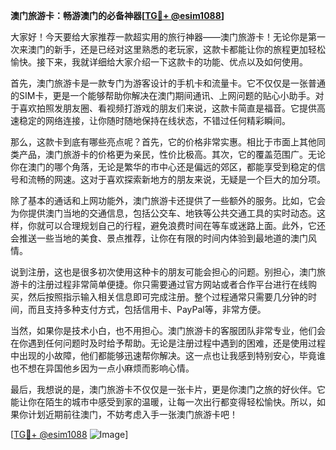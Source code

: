**澳门旅游卡：畅游澳门的必备神器[[TG💪+ @esim1088](https://t.me/s/esim1088)]**

大家好！今天要给大家推荐一款超实用的旅行神器——澳门旅游卡！无论你是第一次来澳门的新手，还是已经对这里熟悉的老玩家，这款卡都能让你的旅程更加轻松愉快。接下来，我就详细给大家介绍一下这款卡的功能、优点以及如何使用。

首先，澳门旅游卡是一款专门为游客设计的手机卡和流量卡。它不仅仅是一张普通的SIM卡，更是一个能够帮助你解决在澳门期间通讯、上网问题的贴心小助手。对于喜欢拍照发朋友圈、看视频打游戏的朋友们来说，这款卡简直是福音。它提供高速稳定的网络连接，让你随时随地保持在线状态，不错过任何精彩瞬间。

那么，这款卡到底有哪些亮点呢？首先，它的价格非常实惠。相比于市面上其他同类产品，澳门旅游卡的价格更为亲民，性价比极高。其次，它的覆盖范围广。无论你在澳门的哪个角落，无论是繁华的市中心还是偏远的郊区，都能享受到稳定的信号和流畅的网速。这对于喜欢探索新地方的朋友来说，无疑是一个巨大的加分项。

除了基本的通话和上网功能外，澳门旅游卡还提供了一些额外的服务。比如，它会为你提供澳门当地的交通信息，包括公交车、地铁等公共交通工具的实时动态。这样，你就可以合理规划自己的行程，避免浪费时间在等车或迷路上面。此外，它还会推送一些当地的美食、景点推荐，让你在有限的时间内体验到最地道的澳门风情。

说到注册，这也是很多初次使用这种卡的朋友可能会担心的问题。别担心，澳门旅游卡的注册过程非常简单便捷。你只需要通过官方网站或者合作平台进行在线购买，然后按照指示输入相关信息即可完成注册。整个过程通常只需要几分钟的时间，而且支持多种支付方式，包括信用卡、PayPal等，非常方便。

当然，如果你是技术小白，也不用担心。澳门旅游卡的客服团队非常专业，他们会在你遇到任何问题时及时给予帮助。无论是注册过程中遇到的困难，还是使用过程中出现的小故障，他们都能够迅速帮你解决。这一点也让我感到特别安心，毕竟谁也不想在异国他乡因为一点小麻烦而影响心情。

最后，我想说的是，澳门旅游卡不仅仅是一张卡片，更是你澳门之旅的好伙伴。它能让你在陌生的城市中感受到家的温暖，让每一次出行都变得轻松愉快。所以，如果你计划近期前往澳门，不妨考虑入手一张澳门旅游卡吧！

[[TG💪+ @esim1088](https://t.me/s/esim1088) ![Image](https://i.postimg.cc/4NQfJmqS/Snipaste-2025-05-13-00-14-12.png)]